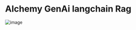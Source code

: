 # Alchemy GenAi langchain Rag


![image](https://github.com/user-attachments/assets/7fb3e783-d2c5-4782-a196-2ce4e78f9f86)
